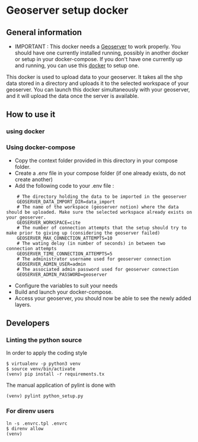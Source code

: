 # Geoserver setup docker

## General information

- IMPORTANT : This docker needs a [Geoserver](http://geoserver.org/) to work properly. You should have one currently installed running, possibly in another docker or setup in your docker-compose. If you don't have one currently up and running, you can use this [docker](https://hub.docker.com/r/kartoza/geoserver/) to setup one.

This docker is used to upload data to your geoserver. It takes all the shp data stored in a directory and uploads it to the selected workspace of your geoserver. You can launch this docker simultaneously with your geoserver, and it will upload the data once the server is available.

## How to use it

### using docker

### Using docker-compose


- Copy the context folder provided in this directory in your compose folder.
- Create a .env file in your compose folder (if one already exists, do not create another)
- Add the following code to your .env file :
```
    # The directory holding the data to be imported in the geoserver
    GEOSERVER_DATA_IMPORT_DIR=data_import
    # The name of the workspace (geoserver notion) where the data should be uploaded. Make sure the selected workspace already exists on your geoserver.
    GEOSERVER_WORKSPACE=cite
    # The number of connection attempts that the setup should try to make prior to giving up (considering the geoserver failed)
    GEOSERVER_MAX_CONNECTION_ATTEMPTS=10
    # The wating delay (in number of seconds) in between two connection attempts
    GEOSERVER_TIME_CONNECTION_ATTEMPTS=5
    # The administrator username used for geoserver connection
    GEOSERVER_ADMIN_USER=admin
    # The associated admin password used for geoserver connection 
    GEOSERVER_ADMIN_PASSWORD=geoserver
```
- Configure the variables to suit your needs
- Build and launch your docker-compose.
- Access your geoserver, you should now be able to see the newly added layers.

## Developers

### Linting the python source
In order to apply the coding style
```
$ virtualenv -p python3 venv
$ source venv/bin/activate
(venv) pip install -r requirements.tx
```
The manual application of pylint is done with
```
(venv) pylint python_setup.py
```

### For direnv users
```
ln -s .envrc.tpl .envrc
$ direnv allow
(venv)
```
